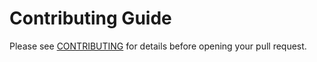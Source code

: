 # Contributing Guide

Please see [CONTRIBUTING](https://docs.ark.io/guidebook/contribution-guidelines/contributing.html) for details before opening your pull request.
